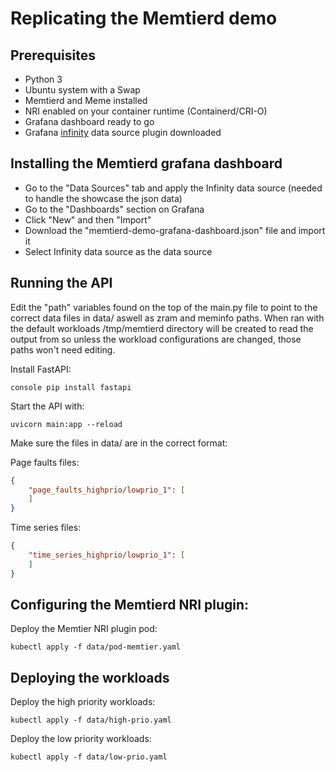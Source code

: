 # Replicating the Memtierd demo

## Prerequisites
- Python 3
- Ubuntu system with a Swap
- Memtierd and Meme installed
- NRI enabled on your container runtime (Containerd/CRI-O)
- Grafana dashboard ready to go
- Grafana [infinity](https://grafana.com/grafana/plugins/yesoreyeram-infinity-datasource/) data source plugin downloaded

## Installing the Memtierd grafana dashboard

- Go to the "Data Sources" tab and apply the Infinity data source (needed to handle the showcase the json data)
- Go to the "Dashboards" section on Grafana
- Click "New" and then "Import"
- Download the "memtierd-demo-grafana-dashboard.json" file and import it
- Select Infinity data source as the data source

## Running the API

Edit the "path" variables found on the top of the main.py file to point to the correct data files in data/ aswell as zram and meminfo paths. When ran with the default workloads /tmp/memtierd directory will be created to read the output from so unless the workload configurations are changed, those paths won't need editing.

Install FastAPI:
```
console pip install fastapi
```

Start the API with:
```console
uvicorn main:app --reload
```

Make sure the files in data/ are in the correct format:

Page faults files:
```json
{
    "page_faults_highprio/lowprio_1": [
    ]
}
```

Time series files:
```json
{
    "time_series_highprio/lowprio_1": [
    ]
}
```

## Configuring the Memtierd NRI plugin:

Deploy the Memtier NRI plugin pod:
```console
kubectl apply -f data/pod-memtier.yaml
```

## Deploying the workloads

Deploy the high priority workloads:
```console
kubectl apply -f data/high-prio.yaml
```

Deploy the low priority workloads:
```console
kubectl apply -f data/low-prio.yaml
```
